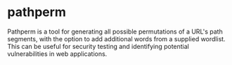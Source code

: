# pathperm
Pathperm is a tool for generating all possible permutations of a URL's path segments, with the option to add additional words from a supplied wordlist. This can be useful for security testing and identifying potential vulnerabilities in web applications.
